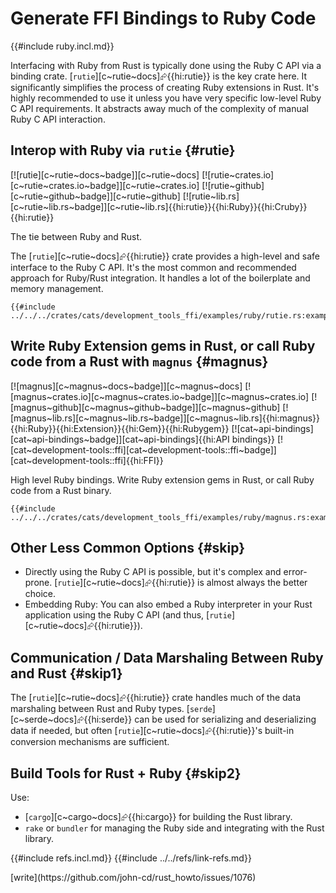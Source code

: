# Generate FFI Bindings to Ruby Code

{{#include ruby.incl.md}}

Interfacing with Ruby from Rust is typically done using the Ruby C API via a binding crate. [`rutie`][c~rutie~docs]⮳{{hi:rutie}} is the key crate here. It significantly simplifies the process of creating Ruby extensions in Rust. It's highly recommended to use it unless you have very specific low-level Ruby C API requirements. It abstracts away much of the complexity of manual Ruby C API interaction.

## Interop with Ruby via `rutie` {#rutie}

[![rutie][c~rutie~docs~badge]][c~rutie~docs] [![rutie~crates.io][c~rutie~crates.io~badge]][c~rutie~crates.io] [![rutie~github][c~rutie~github~badge]][c~rutie~github] [![rutie~lib.rs][c~rutie~lib.rs~badge]][c~rutie~lib.rs]{{hi:rutie}}{{hi:Ruby}}{{hi:Cruby}}{{hi:rutie}}

The tie between Ruby and Rust.

The [`rutie`][c~rutie~docs]⮳{{hi:rutie}} crate provides a high-level and safe interface to the Ruby C API. It's the most common and recommended approach for Ruby/Rust integration. It handles a lot of the boilerplate and memory management.

```rust,editable
{{#include ../../../crates/cats/development_tools_ffi/examples/ruby/rutie.rs:example}}
```

## Write Ruby Extension gems in Rust, or call Ruby code from a Rust with `magnus` {#magnus}

[![magnus][c~magnus~docs~badge]][c~magnus~docs] [![magnus~crates.io][c~magnus~crates.io~badge]][c~magnus~crates.io] [![magnus~github][c~magnus~github~badge]][c~magnus~github] [![magnus~lib.rs][c~magnus~lib.rs~badge]][c~magnus~lib.rs]{{hi:magnus}}{{hi:Ruby}}{{hi:Extension}}{{hi:Gem}}{{hi:Rubygem}} [![cat~api-bindings][cat~api-bindings~badge]][cat~api-bindings]{{hi:API bindings}} [![cat~development-tools::ffi][cat~development-tools::ffi~badge]][cat~development-tools::ffi]{{hi:FFI}}

High level Ruby bindings. Write Ruby extension gems in Rust, or call Ruby code from a Rust binary.

```rust,editable
{{#include ../../../crates/cats/development_tools_ffi/examples/ruby/magnus.rs:example}}
```

## Other Less Common Options {#skip}

- Directly using the Ruby C API is possible, but it's complex and error-prone. [`rutie`][c~rutie~docs]⮳{{hi:rutie}} is almost always the better choice.
- Embedding Ruby: You can also embed a Ruby interpreter in your Rust application using the Ruby C API (and thus, [`rutie`][c~rutie~docs]⮳{{hi:rutie}}).

## Communication / Data Marshaling Between Ruby and Rust {#skip1}

The [`rutie`][c~rutie~docs]⮳{{hi:rutie}} crate handles much of the data marshaling between Rust and Ruby types. [`serde`][c~serde~docs]⮳{{hi:serde}} can be used for serializing and deserializing data if needed, but often [`rutie`][c~rutie~docs]⮳{{hi:rutie}}'s built-in conversion mechanisms are sufficient.

## Build Tools for Rust + Ruby {#skip2}

Use:

- [`cargo`][c~cargo~docs]⮳{{hi:cargo}} for building the Rust library.
- `rake` or `bundler` for managing the Ruby side and integrating with the Rust library.

{{#include refs.incl.md}}
{{#include ../../refs/link-refs.md}}

<div class="hidden">
[write](https://github.com/john-cd/rust_howto/issues/1076)
</div>
